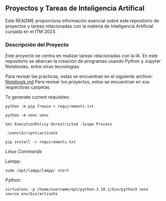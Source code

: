 ## Proyectos y Tareas de Inteligencia Artifical

Este README proporciona información esencial sobre este repositorio de proyectos y tareas relacionadas con la materia de Inteligencia Artificial cursada en el ITM 2023.

### Descripción del Proyecto

Este proyecto se centra en realizar tareas relacionadas con la IA. En este repositorio se abarcan la creación de programas usando Python y Jupyter Notebooks, entre otras tecnologias.

Para revisar las practicas, estas se encuentran en el siguiente archivo: [Notebook.md](%20Notebook.md)
Para revisar los proyectos, estos se encuentran en sus respectivas carpetas.


To generate current requisites:
```
python -m pip freeze > requirements.txt
```

```
python -m venv venv

Set-ExecutionPolicy Unrestricted -Scope Process

.\venv\Scripts\activate

pip install -r requirements.txt

```

*Linux Commands*

Lampp:
```
sudo /opt/lampp/lampp/ start
```

Python:
```
virtualenv -p /home/username/opt/python-3.10.1/bin/python3 venv
source env/bin/activate
```
